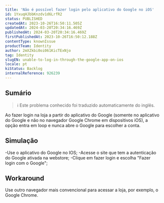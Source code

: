 ```yaml
---
title: 'Não é possível fazer login pelo aplicativo do Google no iOS'
id: 1YxuqHJbbKnzdv1d6LrfR2
status: PUBLISHED
createdAt: 2023-10-26T16:50:11.505Z
updatedAt: 2024-03-20T20:34:16.469Z
publishedAt: 2024-03-20T20:34:16.469Z
firstPublishedAt: 2023-10-26T16:50:12.188Z
contentType: knownIssue
productTeam: Identity
author: 2mXZkbi0oi061KicTExNjo
tag: Identity
slugEN: unable-to-log-in-through-the-google-app-on-ios
locale: pt
kiStatus: Backlog
internalReference: 926239
---
```


## Sumário

>ℹ️ Este problema conhecido foi traduzido automaticamente do inglês.


Ao fazer login na loja a partir do aplicativo do Google (somente no aplicativo do Google e não no navegador Google Chrome em dispositivos iOS), a opção entra em loop e nunca abre o Google para escolher a conta.

## Simulação


-Use o aplicativo do Google no IOS;
-Acesse o site que tem a autenticação do Google ativada na webstore;
-Clique em fazer login e escolha "Fazer login com o Google";



## Workaround


Use outro navegador mais convencional para acessar a loja, por exemplo, o Google Chrome.





